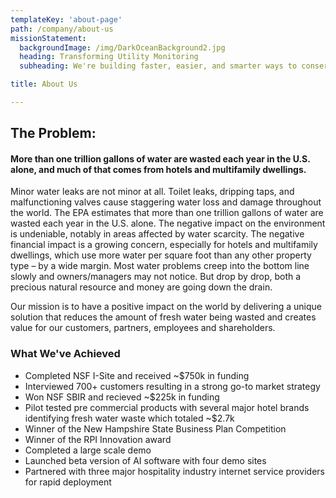```yaml
---
templateKey: 'about-page'
path: /company/about-us
missionStatement:
  backgroundImage: /img/DarkOceanBackground2.jpg
  heading: Transforming Utility Monitoring
  subheading: We're building faster, easier, and smarter ways to conserve water & energy where it counts most. We bring IoT to life for property managers and the hospitality industry.

title: About Us

---
```

## The Problem: 
#### More than one trillion gallons of water are wasted each year in the U.S. alone, and much of that comes from hotels and multifamily dwellings.

Minor water leaks are not minor at all. Toilet leaks, dripping taps, and malfunctioning valves cause staggering water loss and damage throughout the world. The EPA estimates that more than one trillion gallons of water are wasted each year in the U.S. alone. 
The negative impact on the environment is undeniable, notably in areas affected by water scarcity. The negative financial impact is a growing concern, especially for hotels and multifamily dwellings, which use more water per square foot than any other property type – by a wide margin. Most water problems creep into the bottom line slowly and owners/managers may not notice. But drop by drop, both a precious natural resource and money are going down the drain.

Our mission is to have a positive impact on the world by delivering a unique solution that reduces the amount of fresh water being wasted and creates value for our customers, partners, employees and shareholders.  

### What We've Achieved
- Completed NSF I-Site and received ~$750k in funding
- Interviewed 700+ customers resulting in a strong go-to market strategy
- Won NSF SBIR and recieved ~$225k in funding
- Pilot tested pre commercial products with several major hotel brands identifying fresh water waste which totaled ~$2.7k
- Winner of the New Hampshire State Business Plan Competition
- Winner of the RPI Innovation award
- Completed a large scale demo
- Launched beta version of AI software with four demo sites
- Partnered with three major hospitality industry internet service providers for rapid deployment